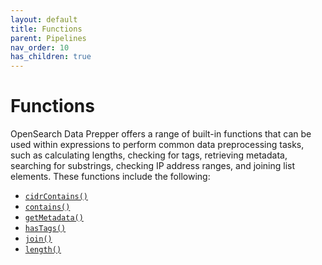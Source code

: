 ```yaml
---
layout: default
title: Functions
parent: Pipelines
nav_order: 10
has_children: true
---
```


# Functions

OpenSearch Data Prepper offers a range of built-in functions that can be used within expressions to perform common data preprocessing tasks, such as calculating lengths, checking for tags, retrieving metadata, searching for substrings, checking IP address ranges, and joining list elements. These functions include the following:

<!----Cards for functions here---->

- [`cidrContains()`]({{site.url}}{{site.baseurl}}/data-prepper/pipelines/cidrcontains/)
- [`contains()`]({{site.url}}{{site.baseurl}}/data-prepper/pipelines/contains/)
- [`getMetadata()`]({{site.url}}{{site.baseurl}}/data-prepper/pipelines/get-metadata/)
- [`hasTags()`]({{site.url}}{{site.baseurl}}/data-prepper/pipelines/has-tags/)
- [`join()`]({{site.url}}{{site.baseurl}}/data-prepper/pipelines/join/)
- [`length()`]({{site.url}}{{site.baseurl}}/data-prepper/pipelines/length/)
